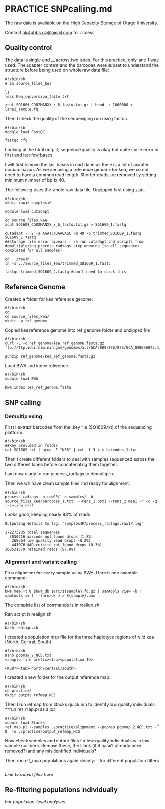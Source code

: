 # PRACTICE SNPcalling.md

The raw data is available on the High Capacity Storage of Otago University. 

Contact akstubbs.nz@gmail.com for access

## Quality control

The data is single end __ across two lanes. For this practice, only lane 1 was used. 
The adapter content and the barcodes were subset to understand the structure before being used on whole raw data file:

```
#!/bin/sh
# in source_files_kea

ls
less Kea_conversion_table.txt

zcat SQ1609_CD82MANXX_s_6_fastq.txt.gz | head -n 1000000 > lane2_sample.fq
```

Then I check the quality of the sequeniging run using fastqc. 

```
#!/bin/sh
module load FastQC

fastqc *fq
```
Looking at the html output, sequence quality is okay but quite some error in first and last few bases.

I will first remove the last bases in each lane as there is a lot of adapter contamination. 
As we are using a reference genome for kea, we do not need to have a common read length. 
Shorter reads are removed by setting minimum number of bp to 40. 

The following uses the whole raw data file. Unzipped first using zcat.

```
#!/bin/sh
mkdir raw1P samples1P

module load cutadapt

cd source_files_kea
zcat SQ1609_CD82MANXX_s_6_fastq.txt.gz > SQ1609_1.fastq

cutadapt -j 2 -a AGATCGGAAGAGC -m 40 -o trimmed_SQ1609_1.fastq SQ1609_1.fastq 
##storage file error appears - re run cutadapt and scripts from demultiplexing process_radtags step onwards (so all sequences completed for all samples)

cd ../raw1P
ln -s ../source_files_kea/trimmed_SQ1609_1.fastq

fastqc trimmed_SQ1609_1.fastq #don't need to check this
```

## Reference Genome
Created a folder for kea reference genome:
```
#!/bin/sh
cd 
cd source_files_kea/
mkdir -p ref_genome
```
Copied kea reference genome into ref_genome folder and unzipped file

```
#!/bin/sh
curl -L -o ref_genome/kea_ref_genome.fasta.gz ftp://ftp.ncbi.nlm.nih.gov/genomes/all/GCA/000/696/875/GCA_000696875.1_ASM69687v1/GCA_000696875.1_ASM69687v1_genomic.fna.gz

gunzip ref_genome/kea_ref_genome.fasta.gz
```
Load BWA and index reference

```
#!/bin/sh
module load BWA

bwa index kea_ref_genome.fasta
```

## SNP calling

### Demultiplexing

First I extract barcodes from the .key file (SQ1609.txt) of the sequencing platform.

```
#!/bin/sh
##Key provided in folder
cat SQ1609.txt | grep -E "K38" | cut -f 3-4 > barcodes_1.txt
```
Then I create different folders to deal with samples sequenced across the two different lanes before concatenating them together.


I am now ready to run process_radtags to demultiplex.

Then we will have clean sample files and ready for alignment.

```
#!/bin/sh
process_radtags -p raw1P/ -o samples/ -b source_files_kea/barcodes_1.txt  --renz_1 pstI --renz_2 mspI -r -c -q --inline_null
```

Looks good, keeping nearly 98% of reads

```
Outputing details to log: 'samples1P/process_radtags.raw1P.log'

172273235 total sequences
  3030216 barcode not found drops (1.8%)
   268364 low quality read drops (0.2%)
   443076 RAD cutsite not found drops (0.3%)
168531579 retained reads (97.8%)
```

### Alignment and variant calling

First alignment for every sample using BWA. Here is one example command:

```
#!/bin/sh
bwa mem -t 8 $bwa_db $src/${sample}.fq.gz | samtools view -b | samtools sort --threads 4 > ${sample}.bam
```

The complete list of commands is in [realign.sh](realign.sh):

Ran script in realign.sh

```
#!/bin/sh
bash realign.sh
```

I created a population map file for the three haplotype regions of wild kea (North, Central, South)

```
#!/bin/sh
nano popmap_2_NCS.txt
<sample file prefix><tab><population ID>

<K38*><tab><north/central/south>

```
I created a new folder for the output reference map:

```
#!/bin/sh
cd practice/
mkdir output_refmap_NCS
```

Then I run refmap from Stacks quick run to identify low quality individuals:
**run ref_map.pl as a job

```
#!/bin/sh
module load Stacks
ref_map.pl --samples ./practice/alignment --popmap popmap_2_NCS.txt -T 8  -o ./practice/output_refmap_NCS
```

Now check samples and output files for low quality individuals with low sample numbers. 
Remove these, the blank (if it hasn't already been removed?) and any misidentified individuals?

Then run ref_map populations again cleanly: - for different population filters

```

```
*Link to output files here* 

## Re-filtering populations individually

*For population-level analyses*

